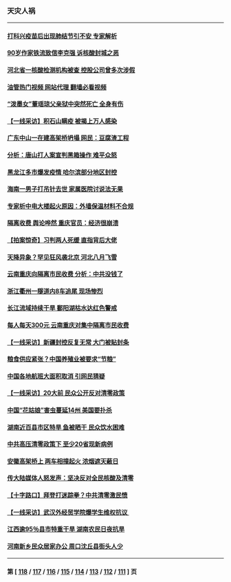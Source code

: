 ### 天灾人祸
---
#### [打科兴疫苗后出现肺结节引不安 专家解析](../../pages/ncid280/n13832328.md?09260845) 
#### [90岁作家铁流致信李克强 诉核酸封城之恶](../../pages/ncid280/n13832290.md?09260845) 
#### [河北省一核酸检测机构被查 控股公司曾多次涉假](../../pages/ncid280/n13832156.md?09260845) 
#### [油管热门视频 网站代理 翻墙必看视频](http://209.222.30.114:81/youtube.html?09260845)
#### [“泼墨女”董瑶琼父亲狱中突然死亡 全身有伤](../../pages/ncid280/n13832115.md?09260845) 
#### [【一线采访】积石山瞒疫 被揭上万人感染](../../pages/ncid280/n13831910.md?09260845) 
#### [广东中山一在建高架桥坍塌 网民：豆腐渣工程](../../pages/ncid280/n13831870.md?09260845) 
#### [分析：唐山打人案宣判黑箱操作 难平众怒](../../pages/ncid280/n13831867.md?09260845) 
#### [黑龙江多市爆发疫情 哈尔滨部分地区封控](../../pages/ncid280/n13831830.md?09260845) 
#### [海南一男子打吊针去世 家属医院讨说法无果](../../pages/ncid280/n13831762.md?09260845) 
#### [专家析中电大楼起火原因：外墙保温材料不合规](../../pages/ncid280/n13831653.md?09260845) 
#### [隔离收费 舆论哗然 重庆官员：经济很崩溃](../../pages/ncid280/n13831434.md?09260845) 
#### [【拍案惊奇】习判两人死缓 直指背后大佬](../../pages/ncid280/n13831371.md?09260845) 
#### [天降异象？罕见狂风袭北京 河北八月飞雪](../../pages/ncid280/n13831314.md?09260845) 
#### [云南重庆向隔离市民收费 分析：中共没钱了](../../pages/ncid280/n13831172.md?09260845) 
#### [浙江衢州一隧道内8车追尾 现场惨烈](../../pages/ncid280/n13831240.md?09260845) 
#### [长江流域持续干旱 鄱阳湖枯水达红色警戒](../../pages/ncid280/n13830936.md?09260845) 
#### [每人每天300元 云南重庆对集中隔离市民收费](../../pages/ncid280/n13830676.md?09260845) 
#### [【一线采访】新疆封控反复无常 大门被贴封条](../../pages/ncid280/n13830349.md?09260845) 
#### [粮食供应紧张？中国养殖业被要求“节粮”](../../pages/ncid280/n13830088.md?09260845) 
#### [中国各地航班大面积取消 引网民猜疑](../../pages/ncid280/n13829873.md?09260845) 
#### [【一线采访】20大前 民众公开反对清零政策](../../pages/ncid280/n13829612.md?09260845) 
#### [中国“花姑娘”害虫蔓延14州 美国要扑杀](../../pages/ncid280/n13829751.md?09260845) 
#### [湖南近百县市区特旱 鱼被晒干 民众饮水困难](../../pages/ncid280/n13829599.md?09260845) 
#### [中共高压清零政策下 至少20省现新病例](../../pages/ncid280/n13829611.md?09260845) 
#### [安徽高架桥上 两车相撞起火 浓烟遮天蔽日](../../pages/ncid280/n13829523.md?09260845) 
#### [传大陆媒体人怒发声：坚决反对全民核酸及清零](../../pages/ncid280/n13829049.md?09260845) 
#### [【十字路口】拜登打迷踪拳？中共清零激民愤](../../pages/ncid280/n13828922.md?09260845) 
#### [【一线采访】武汉外经贸学院爆学生维权抗议 ](../../pages/ncid280/n13828888.md?09260845) 
#### [江西逾95％县市特重干旱 湖南农民日夜抗旱](../../pages/ncid280/n13828722.md?09260845) 
#### [河南新乡民众居家办公 周口沈丘县街头人少](../../pages/ncid280/n13828615.md?09260845) 

---
#### 第 [ [118](./118.md?09260845) / [117](./117.md?09260845) / [116](./116.md?09260845) / [115](./115.md?09260845) / [114](./114.md?09260845) / [113](./113.md?09260845) / [112](./112.md?09260845) / [111](./111.md?09260845) ] 页
